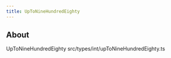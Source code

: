 ```yaml
---
title: UpToNineHundredEighty
---
```


## About

UpToNineHundredEighty src/types/int/upToNineHundredEighty.ts
